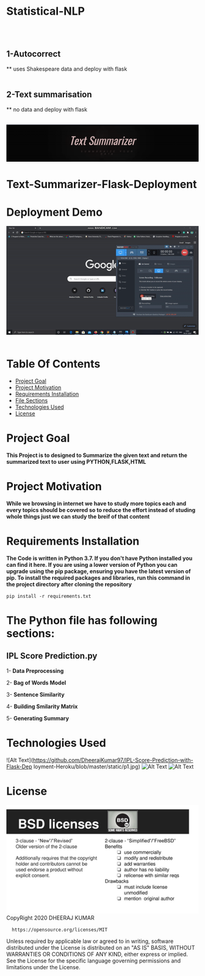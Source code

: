 # Statistical-NLP
<br><br>
## 1-Autocorrect 
** uses Shakespeare data and deploy with flask
<br><br>
## 2-Text summarisation 
** no data and deploy with flask
<br><br>

![Alt Text](https://github.com/DheerajKumar97/Text-Summarizer-Flask-Deployment/blob/master/cover.png)
<br>
# Text-Summarizer-Flask-Deployment
# Deployment Demo

![Alt Text](https://github.com/DheerajKumar97/Text-Summarizer-Flask-Deployment/blob/master/Text%20Summarizer.gif)
<br><br>
# Table Of Contents
- [Project Goal](#Project-Goal)
- [Project Motivation](#Project-Motivation)
- [Requirements Installation](#Requirements-Installation)
- [File Sections](#File-Sections)
- [Technologies Used](#Technologies-Used)
- [License](#License)

# Project Goal

 **This Project is to designed to Summarize the given text and return the summarized text to user using PYTHON,FLASK,HTML**

# Project Motivation

**While we browsing in internet we have to study more topics each and every topics should be covered so to reduce the effort instead of studing whole things just we can study the breif of that content**

# Requirements Installation

**The Code is written in Python 3.7. If you don't have Python installed you can find it here. If you are using a lower version of Python you can upgrade using the pip package, ensuring you have the latest version of pip. To install the required packages and libraries, run this command in the project directory after cloning the repository**

    pip install -r requirements.txt
    
# The Python file has following sections:

## IPL Score Prediction.py

1- **Data Preprocessing** 

2- **Bag of Words Model**

3- **Sentence Similarity** 

4- **Building Smilarity Matrix**

5- **Generating Summary**

# Technologies Used

![Alt Text](https://github.com/DheerajKumar97/IPL-Score-Prediction-with-Flask-Dep
loyment-Heroku/blob/master/static/p1.jpg)
![Alt Text](https://github.com/DheerajKumar97/IPL-Score-Prediction-with-Flask-Deployment-Heroku/blob/master/static/p2.png)
![Alt Text](https://github.com/DheerajKumar97/IPL-Score-Prediction-with-Flask-Deployment-Heroku/blob/master/static/p3.png)

# License

![Alt Text](https://github.com/DheerajKumar97/Text-Summarizer-Flask-Deployment/blob/master/licence.jpg)
<br>
CopyRight 2020 DHEERAJ KUMAR

      https://opensource.org/licenses/MIT
      
Unless required by applicable law or agreed to in writing, software distributed under the License is distributed on an "AS IS" BASIS, WITHOUT WARRANTIES OR CONDITIONS OF ANY KIND, either express or implied. See the License for the specific language governing permissions and limitations under the License.

